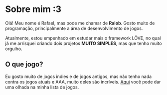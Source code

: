 # Sobre mim :3

Olá! Meu nome é Rafael, mas pode me chamar de **Ralob**. 
Gosto muito de programação, principalmente a área de desenvolvimento de jogos. 

Atualmente, estou empenhado em estudar mais o framework LÖVE, 
no qual já me arrisquei criando dois projetos **MUITO SIMPLES**, mas que tenho muito orgulho.

## O que jogo?

Eu gosto muito de jogos indies e de jogos antigos, mas não tenho nada contra os jogos atuais e AAA, muito deles são incríveis. [Aqui](https://www.ign.com/playlist/Ralob/library?sortOrder=updatedRecently) você pode dar uma olhada na minha lista de jogos.



